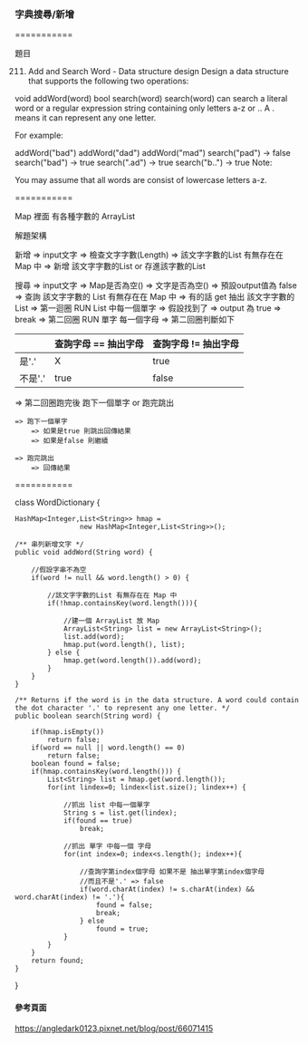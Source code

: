 ### 字典搜尋/新增 ###

===========

題目

211. Add and Search Word - Data structure design
Design a data structure that supports the following two operations:

void addWord(word)
bool search(word)
search(word) can search a literal word 
or a regular expression string containing only letters a-z or .. A . 
means it can represent any one letter.

For example:

addWord("bad")
addWord("dad")
addWord("mad")
search("pad") -> false
search("bad") -> true
search(".ad") -> true
search("b..") -> true
Note:

You may assume that all words are consist of lowercase letters a-z.

===========

Map 裡面 有各種字數的 ArrayList

解題架構

新增
=> input文字 
=> 檢查文字字數(Length)
=> 該文字字數的List 有無存在在 Map 中 
=> 新增 該文字字數的List or 存進該字數的List

搜尋
=> input文字
=> Map是否為空()
=> 文字是否為空()
=> 預設output值為 false
=> 查詢 該文字字數的 List 有無存在在 Map 中 
=> 有的話 get 抽出 該文字字數的 List
=> 第一迴圈 RUN List 中每一個單字
=> 假設找到了 => output 為 true => break
=> 第二回圈 RUN 單字 每一個字母
=> 第二回圈判斷如下

|  | 查詢字母 == 抽出字母 | 查詢字母 != 抽出字母 | 
| --- | --- | --- |
| 是'.' | X | true |
| 不是'.' | true | false |

=> 第二回圈跑完後 跑下一個單字 or 跑完跳出

    => 跑下一個單字     
        => 如果是true 則跳出回傳結果
        => 如果是false 則繼續
    
    => 跑完跳出
        => 回傳結果

===========

class WordDictionary {

    HashMap<Integer,List<String>> hmap = 
                    new HashMap<Integer,List<String>>();

    /** 串列新增文字 */
    public void addWord(String word) {

        //假設字串不為空
        if(word != null && word.length() > 0) {

            //該文字字數的List 有無存在在 Map 中 
            if(!hmap.containsKey(word.length())){

                //建一個 ArrayList 放 Map
                ArrayList<String> list = new ArrayList<String>();
                list.add(word);
                hmap.put(word.length(), list);
            } else {
                hmap.get(word.length()).add(word);
            }
        }
    }

    /** Returns if the word is in the data structure. A word could contain the dot character '.' to represent any one letter. */
    public boolean search(String word) {

        if(hmap.isEmpty())
            return false;
        if(word == null || word.length() == 0)
            return false;
        boolean found = false;
        if(hmap.containsKey(word.length())) {
            List<String> list = hmap.get(word.length()); 
            for(int lindex=0; lindex<list.size(); lindex++) {

                //抓出 list 中每一個單字
                String s = list.get(lindex);
                if(found == true)
                    break;

                //抓出 單字 中每一個 字母
                for(int index=0; index<s.length(); index++){

                    //查詢字第index個字母 如果不是 抽出單字第index個字母
                    //而且不是'.' => false
                    if(word.charAt(index) != s.charAt(index) && word.charAt(index) != '.'){
                        found = false;
                        break;
                    } else
                        found = true;
                }
            }
        }
        return found;
    }
}

#### 參考頁面 ####

https://angledark0123.pixnet.net/blog/post/66071415